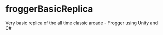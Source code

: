 # froggerBasicReplica
Very basic replica of the all time classic arcade - Frogger using Unity and C# 
